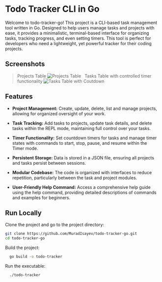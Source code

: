 
# Todo Tracker CLI in Go

Welcome to todo-tracker-go! This project is a CLI-based task management tool written in Go. Designed to help users manage tasks and projects with ease, it provides a minimalistic, terminal-based interface for organizing tasks, tracking progress, and even setting timers. This tool is perfect for developers who need a lightweight, yet powerful tracker for their coding projects.


## Screenshots

>Projects Table
![Projects Table](https://i.postimg.cc/ZRzmvKCL/image.png "Projects Table")
&nbsp;
>Tasks Table with controlled timer functionality
![Tasks Table with Coutdown](https://i.postimg.cc/KYtTMfZ3/image.png "Tasks Table with Countdown")


## Features

* **Project Management:** Create, update, delete, list and manage projects, allowing for organized oversight of your work.

- **Task Tracking:** Add tasks to projects, update task details, and delete tasks within the REPL mode, maintaining full control over your tasks.

- **Timer Functionality:** Set countdown timers for tasks and manage timer states with commands to start, stop, pause, and resume within the Timer mode.

- **Persistent Storage:** Data is stored in a JSON file, ensuring all projects and tasks persist between sessions.

- **Modular Codebase:** The code is organized with interfaces to reduce repetition, particularly between the task and project modules.

- **User-Friendly Help Command:** Access a comprehensive help guide using the help command, providing detailed descriptions of commands and examples for beginners.

## Run Locally

Clone the project and go to the project directory:

```bash
git clone https://github.com/MuradIsayev/todo-tracker-go.git
cd todo-tracker-go

```

Build the project:

```bash
  go build -o todo-tracker
```

Run the executable:

```bash
  ./todo-tracker
```


